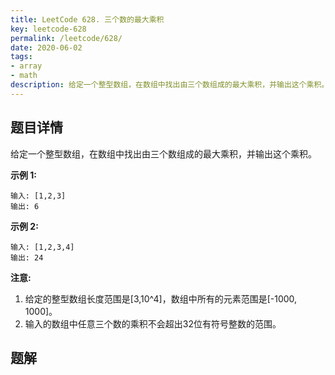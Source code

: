```yaml
---
title: LeetCode 628. 三个数的最大乘积
key: leetcode-628
permalink: /leetcode/628/
date: 2020-06-02
tags:
- array
- math
description: 给定一个整型数组，在数组中找出由三个数组成的最大乘积，并输出这个乘积。
---
```


## 题目详情

给定一个整型数组，在数组中找出由三个数组成的最大乘积，并输出这个乘积。

**示例 1:**

```
输入: [1,2,3]
输出: 6
```

**示例 2:**

```
输入: [1,2,3,4]
输出: 24
```

**注意:**

1. 给定的整型数组长度范围是[3,10^4]，数组中所有的元素范围是[-1000, 1000]。
2. 输入的数组中任意三个数的乘积不会超出32位有符号整数的范围。


<!--more-->

## 题解